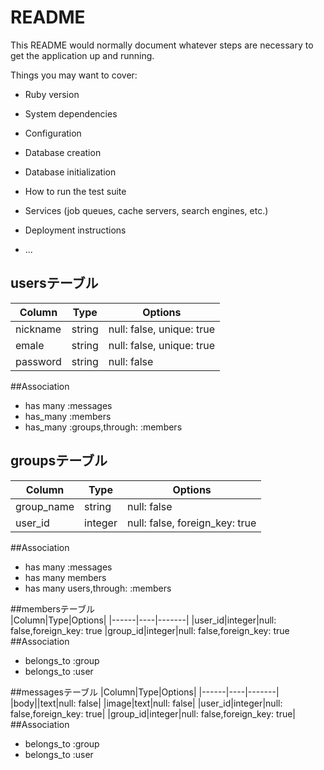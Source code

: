 # README

This README would normally document whatever steps are necessary to get the
application up and running.

Things you may want to cover:

* Ruby version

* System dependencies

* Configuration

* Database creation

* Database initialization

* How to run the test suite

* Services (job queues, cache servers, search engines, etc.)

* Deployment instructions

* ...

## usersテーブル
|Column|Type|Options|
|------|----|-------|
|nickname|string|null: false, unique: true|
|emale|string|null: false, unique: true|
|password|string|null: false|
##Association
- has many :messages
- has_many :members
- has_many :groups,through: :members


## groupsテーブル
|Column|Type|Options|
|------|----|-------|
|group_name|string|null: false|
|user_id|integer|null: false, foreign_key: true|
##Association
- has many :messages
- has many members
- has many users,through: :members

##membersテーブル   
|Column|Type|Options|
|------|----|-------|
|user_id|integer|null: false,foreign_key: true
|group_id|integer|null: false,foreign_key: true
##Association
- belongs_to :group
- belongs_to :user

##messagesテーブル
|Column|Type|Options|
|------|----|-------|
|body||text|null: false|
|image|text|null: false|
|user_id|integer|null: false,foreign_key: true|
|group_id|integer|null: false,foreign_key: true|
##Association
- belongs_to :group
- belongs_to :user
















